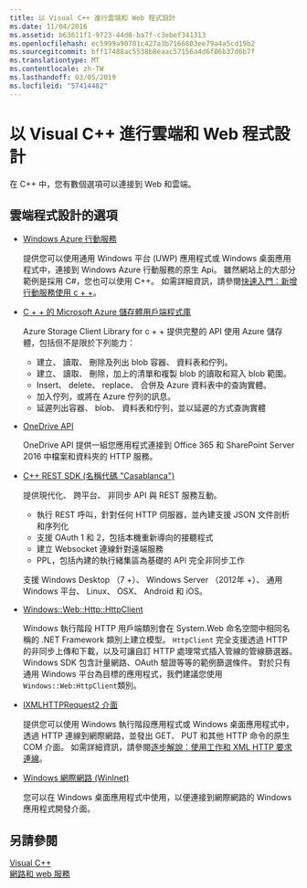 ```yaml
---
title: 以 Visual C++ 進行雲端和 Web 程式設計
ms.date: 11/04/2016
ms.assetid: b63611f1-9723-44d0-ba7f-c3ebef341313
ms.openlocfilehash: ec5999a90701c427a3b7166803ee79a4a5cd19b2
ms.sourcegitcommit: bff17488ac5538b8eaac57156a4d6f06b37d6b7f
ms.translationtype: MT
ms.contentlocale: zh-TW
ms.lasthandoff: 03/05/2019
ms.locfileid: "57414482"
---
```

# <a name="cloud-and-web-programming-in-visual-c"></a>以 Visual C++ 進行雲端和 Web 程式設計

在 C++ 中，您有數個選項可以連接到 Web 和雲端。

## <a name="cloud-programming-options"></a>雲端程式設計的選項

- [Windows Azure 行動服務](http://www.windowsazure.com/develop/mobile/)

  提供您可以使用通用 Windows 平台 (UWP) 應用程式或 Windows 桌面應用程式中，連接到 Windows Azure 行動服務的原生 Api。 雖然網站上的大部分範例是採用 C#，您也可以使用 C++。 如需詳細資訊，請參閱[快速入門：新增行動服務使用 c + +](https://msdn.microsoft.com/library/windows/apps/dn263181.aspx)。

- [C + + 的 Microsoft Azure 儲存體用戶端程式庫](https://blogs.msdn.microsoft.com/windowsazurestorage/2015/04/29/microsoft-azure-storage-client-library-for-c-v1-0-0-general-availability/)

  Azure Storage Client Library for c + + 提供完整的 API 使用 Azure 儲存體，包括但不是限於下列能力：

  - 建立、 讀取、 刪除及列出 blob 容器、 資料表和佇列。
  - 建立、 讀取、 刪除，加上的清單和複製 blob 的讀取和寫入 blob 範圍。
  - Insert、 delete、 replace、 合併及 Azure 資料表中的查詢實體。
  - 加入佇列，或將在 Azure 佇列的訊息。
  - 延遲列出容器、 blob、 資料表和佇列，並以延遲的方式查詢實體

- [OneDrive API](https://dev.onedrive.com/README.htm)

  OneDrive API 提供一組您應用程式連接到 Office 365 和 SharePoint Server 2016 中檔案和資料夾的 HTTP 服務。

- [C++ REST SDK (名稱代碼 "Casablanca")](https://github.com/Microsoft/cpprestsdk)

  提供現代化、 跨平台、 非同步 API 與 REST 服務互動。

  - 執行 REST 呼叫，針對任何 HTTP 伺服器，並內建支援 JSON 文件剖析和序列化
  - 支援 OAuth 1 和 2，包括本機重新導向的接聽程式
  - 建立 Websocket 連線針對遠端服務
  - PPL，包括內建的執行緒集區為基礎的 API 完全非同步工作

  支援 Windows Desktop （7 +）、 Windows Server （2012年 +）、 通用 Windows 平台、 Linux、 OSX、 Android 和 iOS。

- [Windows::Web::Http::HttpClient](/uwp/api/windows.web.http.httpclient)

  Windows 執行階段 HTTP 用戶端類別會在 System.Web 命名空間中相同名稱的 .NET Framework 類別上建立模型。 `HttpClient` 完全支援透過 HTTP 的非同步上傳和下載，以及可讓自訂 HTTP 處理常式插入管線的管線篩選器。 Windows SDK 包含計量網路、OAuth 驗證等等的範例篩選條件。 對於只有通用 Windows 平台為目標的應用程式，我們建議您使用`Windows::Web:HttpClient`類別。

- [IXMLHTTPRequest2 介面](/windows/desktop/api/msxml6/nn-msxml6-ixmlhttprequest2)

  提供您可以使用 Windows 執行階段應用程式或 Windows 桌面應用程式中，透過 HTTP 連線到網際網路，並發出 GET、 PUT 和其他 HTTP 命令的原生 COM 介面。 如需詳細資訊，請參閱[逐步解說：使用工作和 XML HTTP 要求連線](../parallel/concrt/walkthrough-connecting-using-tasks-and-xml-http-requests.md)。

- [Windows 網際網路 (WinInet)](/windows/desktop/WinInet/portal)

  您可以在 Windows 桌面應用程式中使用，以便連接到網際網路的 Windows 應用程式開發介面。

## <a name="see-also"></a>另請參閱

[Visual C++](../visual-cpp-in-visual-studio.md) <br/>
[網路和 web 服務](/windows/uwp/networking/)
